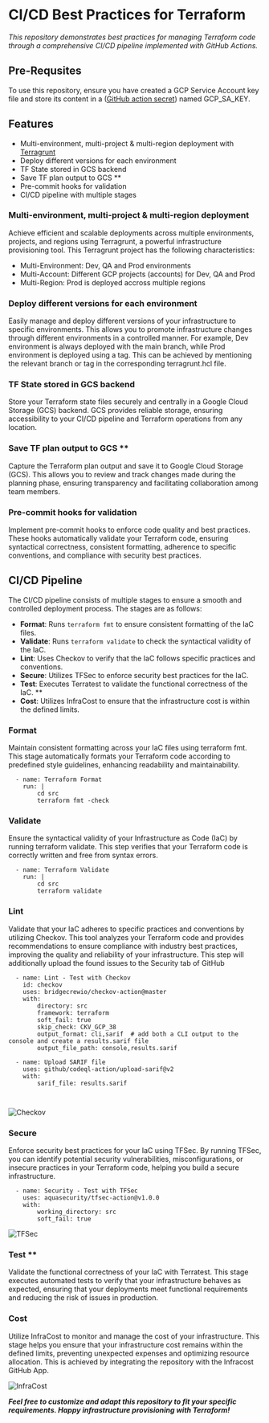# CI/CD Best Practices for Terraform

*This repository demonstrates best practices for managing Terraform code through a comprehensive CI/CD pipeline implemented with GitHub Actions.*


## Pre-Requsites
To use this repository, ensure you have created a GCP Service Account key file and store its content in a ([GitHub action secret](https://docs.github.com/en/actions/security-guides/encrypted-secrets#creating-encrypted-secrets-for-a-repository)) named GCP_SA_KEY.

## Features

* Multi-environment, multi-project & multi-region deployment with [Terragrunt](https://terragrunt.gruntwork.io/)
* Deploy different versions for each environment
* TF State stored in GCS backend 
* Save TF plan output to GCS **
* Pre-commit hooks for validation
* CI/CD pipeline with multiple stages





### Multi-environment, multi-project & multi-region deployment
Achieve efficient and scalable deployments across multiple environments, projects, and regions using Terragrunt, a powerful infrastructure provisioning tool. This Terragrunt project has the following characteristics:
* Multi-Environment: Dev, QA and Prod environments
* Multi-Account: Different GCP projects (accounts) for Dev, QA and Prod
* Multi-Region: Prod is deployed accross multiple regions

### Deploy different versions for each environment
Easily manage and deploy different versions of your infrastructure to specific environments. This allows you to promote infrastructure changes through different environments in a controlled manner. For example, Dev environment is always deployed with the main branch, while Prod environment is deployed using a tag. This can be achieved by mentioning the relevant branch or tag in the corresponding terragrunt.hcl file.


###  TF State stored in GCS backend 
Store your Terraform state files securely and centrally in a Google Cloud Storage (GCS) backend. GCS provides reliable storage, ensuring accessibility to your CI/CD pipeline and Terraform operations from any location.

###  Save TF plan output to GCS **
Capture the Terraform plan output and save it to Google Cloud Storage (GCS). This allows you to review and track changes made during the planning phase, ensuring transparency and facilitating collaboration among team members.

###  Pre-commit hooks for validation
Implement pre-commit hooks to enforce code quality and best practices. These hooks automatically validate your Terraform code, ensuring syntactical correctness, consistent formatting, adherence to specific conventions, and compliance with security best practices.



## CI/CD Pipeline
The CI/CD pipeline consists of multiple stages to ensure a smooth and controlled deployment process. The stages are as follows:

* **Format**: Runs `terraform fmt` to ensure consistent formatting of the IaC files.
* **Validate**: Runs `terraform validate` to check the syntactical validity of the IaC.
* **Lint**: Uses Checkov to verify that the IaC follows specific practices and conventions.
* **Secure**: Utilizes TFSec to enforce security best practices for the IaC.
* **Test**: Executes Terratest to validate the functional correctness of the IaC. **
* **Cost**: Utilizes InfraCost to ensure that the infrastructure cost is within the defined limits.


### Format
Maintain consistent formatting across your IaC files using terraform fmt. This stage automatically formats your Terraform code according to predefined style guidelines, enhancing readability and maintainability.

```
  - name: Terraform Format
    run: |
        cd src
        terraform fmt -check
```

### Validate
Ensure the syntactical validity of your Infrastructure as Code (IaC) by running terraform validate. This step verifies that your Terraform code is correctly written and free from syntax errors.


```
  - name: Terraform Validate
    run: |
        cd src
        terraform validate
```


### Lint
Validate that your IaC adheres to specific practices and conventions by utilizing Checkov. This tool analyzes your Terraform code and provides recommendations to ensure compliance with industry best practices, improving the quality and reliability of your infrastructure.
This step will additionally upload the found issues to the Security tab of GitHub

```
  - name: Lint - Test with Checkov
    id: checkov
    uses: bridgecrewio/checkov-action@master
    with:
        directory: src
        framework: terraform 
        soft_fail: true 
        skip_check: CKV_GCP_38 
        output_format: cli,sarif  # add both a CLI output to the console and create a results.sarif file
        output_file_path: console,results.sarif
    
  - name: Upload SARIF file
    uses: github/codeql-action/upload-sarif@v2
    with:
        sarif_file: results.sarif

    
```

![Checkov](./images/checkov.jpg)


### Secure
Enforce security best practices for your IaC using TFSec. By running TFSec, you can identify potential security vulnerabilities, misconfigurations, or insecure practices in your Terraform code, helping you build a secure infrastructure.

```
  - name: Security - Test with TFSec
    uses: aquasecurity/tfsec-action@v1.0.0
    with:
        working_directory: src
        soft_fail: true 
```

![TFSec](./images/tfsec.jpg)

### Test **
Validate the functional correctness of your IaC with Terratest. This stage executes automated tests to verify that your infrastructure behaves as expected, ensuring that your deployments meet functional requirements and reducing the risk of issues in production. 


### Cost
Utilize InfraCost to monitor and manage the cost of your infrastructure. This stage helps you ensure that your infrastructure cost remains within the defined limits, preventing unexpected expenses and optimizing resource allocation. This is achieved by integrating the repository with the Infracost GitHub App.

![InfraCost](./images/infracost.jpg)


***Feel free to customize and adapt this repository to fit your specific requirements. Happy infrastructure provisioning with Terraform!***




